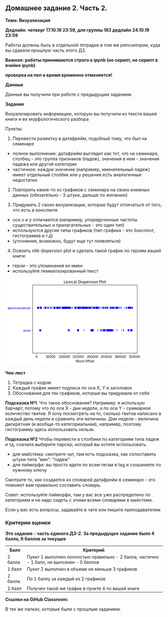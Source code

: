 ## Домашнее задание 2. Часть 2.

**Тема: Визуализация**

**Дедлайн: четверг 17.10.19 23:59, для группы 183 дедлайн 24.10.19 23:59**

Работы должны быть в отдельной тетрадке в том же репозитории, куда вы сдавали прошлую часть этого ДЗ.

**Важное: работы принимаются строго в ipynb (не скрипт, не скрипт в ячейке ipynb)**

**проверка на пеп и время временно отменяется!**

**Данные**

Данные вы получили при работе с предыдущим заданием.

**Задание**

Визуализировать информацию, которую вы получили из текста вашей книги и ее морфологического разбора

Пункты:

1. Перевести разметку в датафрейм, подобный тому, что был на семинаре

  - полное выполнение: датафрейм выглядит как тот, что на семинаре, столбец - это группа признаков (падеж), значения в нем - значения падежа или другой категории
  - частичное: каждое значение (например, именительный падеж) имеет отдельный столбик или у решения есть аналогичные недостатки

2. Повторить какие-то из графиков с семинара на своих книжных данных (обязательно - 3 штуки, дальше по желанию)

3. Придумать 2 своих визуализации, которые будут отличаться от того, что есть в конспекте
  - оси x и у отличаются (например, упорядоченные частоты существительных и прилагательных - это один тип)
  - используются другие типы графиков (тип графика - это боксплот, гистограмма и т.д)
  - (уточнения, возможно, будут еще тут появляться)

4. Освоить nltk dispersion plot и сделать такой график по героям вашей книги:
  - герои - это упоминания их имен
  - используйте лемматизированный текст

<img src="./disp_plot.png">

**Чек-лист**

1. Тетрадка с кодом
2. Каждый график имеет подписи по оси Х, Y и заголовок 
3. Обоснования для тех графиков, которые вы придумали от себя

**Подсказка №1**. Что такое обоснование? Например: я использую барчарт, потому что по оси Х - дни недели, а по оси Y - суммарное количество твитов. Я хочу посмотреть на то, сколько твитов написано в каждый день недели и сравнить эти величины. Дни недели - величина дискретная (и вообще-то категориальная), например, поэтому гистограмму здесь использовать нельзя.

**Подсказка №2** Чтобы перевести в столбики по категориям типа падеж и тд, сначала выберите парсер, который вы хотите использовать.

- для майстема: смотрите чат, там есть подсказка, как сопоставить штуки типа "вин": "падеж"
- для пайморфи: вы просто идете по всем тегам в tag и сохраняете по нужному ключу

Смотрите то, как создается из словарей датафрейм в семинаре - это поможет вам правильно составить словарь.

Совет: используйте пайморфи, там у вас все уже распределено по категориям и не надо сидеть с этими всеми словарями в майстеме.

Если у вас есть вопросы, задавайте в чате или пишите преподавателям

### Критерии оценки
 
**Это задание - часть единого ДЗ-2. За предыдущее задание было 4 балла, 6 баллов за текущее**
  
<table>
    <tr><th>Балл</th><th>Критерий</th></tr>
    <tr><td>2 балла</td><td>Пункт 1 выполнен полностью правильно - 2 балла, частично - 1 балл, не выполнен - 0 баллов</td></tr>
    <tr><td>1 балл</td><td>Пункт 2 выполнен в объеме не меньше 3 графиков</td></tr>
    <tr><td>2 балла</td><td>По 1 баллу за каждый из 2 графиков</td></tr>
    <tr><td>1 балл</td><td>Получен такой же график в пункте 4 по вашей книге</td></tr>
</table>

**Ссылки на GiHub Classroom:**

В тех же папках, которые были с прошлым заданием.
